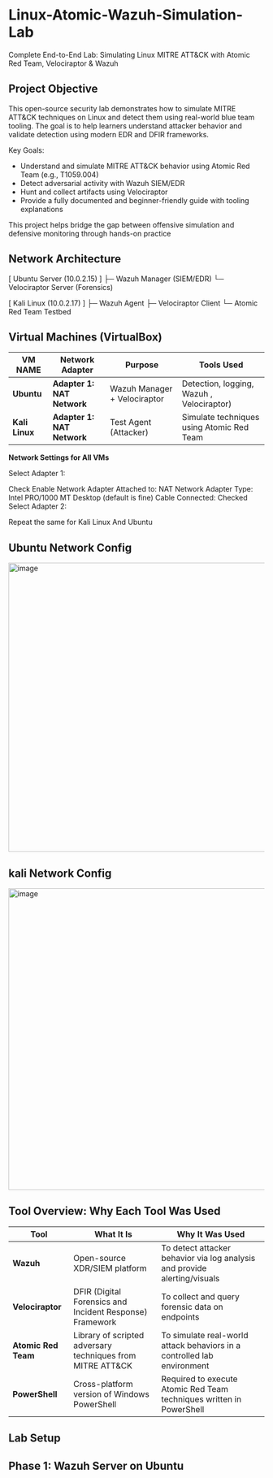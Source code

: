 # Linux-Atomic-Wazuh-Simulation-Lab
Complete End-to-End Lab: Simulating Linux MITRE ATT&amp;CK with Atomic Red Team, Velociraptor &amp; Wazuh

## Project Objective
This open-source security lab demonstrates how to simulate MITRE ATT&CK techniques on Linux and detect them using real-world blue team tooling. The goal is to help learners understand attacker behavior and validate detection using modern EDR and DFIR frameworks.

Key Goals:
  - Understand and simulate MITRE ATT&CK behavior using Atomic Red Team (e.g., T1059.004)
  - Detect adversarial activity with Wazuh SIEM/EDR
  - Hunt and collect artifacts using Velociraptor
  - Provide a fully documented and beginner-friendly guide with tooling explanations

This project helps bridge the gap between offensive simulation and defensive monitoring through hands-on practice

 ## Network Architecture
 [ Ubuntu Server (10.0.2.15) ]
  ├─ Wazuh Manager (SIEM/EDR)
  └─ Velociraptor Server (Forensics)

[ Kali Linux (10.0.2.17) ]
  ├─ Wazuh Agent
  ├─ Velociraptor Client
  └─ Atomic Red Team Testbed

## Virtual Machines (VirtualBox)
| **VM NAME**  | **Network Adapter** | **Purpose** | **Tools Used** |
|---------------|-------------|---------------|---------------|
| **Ubuntu**    | **Adapter 1: NAT Network**  | Wazuh Manager + Velociraptor  | Detection, logging, Wazuh , Velociraptor) |             
| **Kali Linux** | **Adapter 1: NAT Network**   | Test Agent (Attacker) | Simulate techniques using Atomic Red Team |


**Network Settings for All VMs**

Select Adapter 1:

Check Enable Network Adapter
Attached to: NAT Network
Adapter Type: Intel PRO/1000 MT Desktop (default is fine)
Cable Connected: Checked
Select Adapter 2:

Repeat the same for Kali Linux And Ubuntu

## Ubuntu Network Config
<img width="717" height="569" alt="image" src="https://github.com/user-attachments/assets/aaec7cc4-c0ec-461a-8659-5b108470ca00" />

## kali Network Config
<img width="712" height="594" alt="image" src="https://github.com/user-attachments/assets/585d6356-2ad3-402b-a0de-1e1ed46aca11" />

## Tool Overview: Why Each Tool Was Used

| **Tool**  | **What It Is** | **Why It Was Used** | 
|---------------|-------------|---------------|
| **Wazuh** | Open-source XDR/SIEM platform  | To detect attacker behavior via log analysis and provide alerting/visuals |
| **Velociraptor** | DFIR (Digital Forensics and Incident Response) Framework | To collect and query forensic data on endpoints |
| **Atomic Red Team** | Library of scripted adversary techniques from MITRE ATT&CK | To simulate real-world attack behaviors in a controlled lab environment |
| **PowerShell** | Cross-platform version of Windows PowerShell | Required to execute Atomic Red Team techniques written in PowerShell |

## Lab Setup 

## Phase 1: Wazuh Server on Ubuntu








